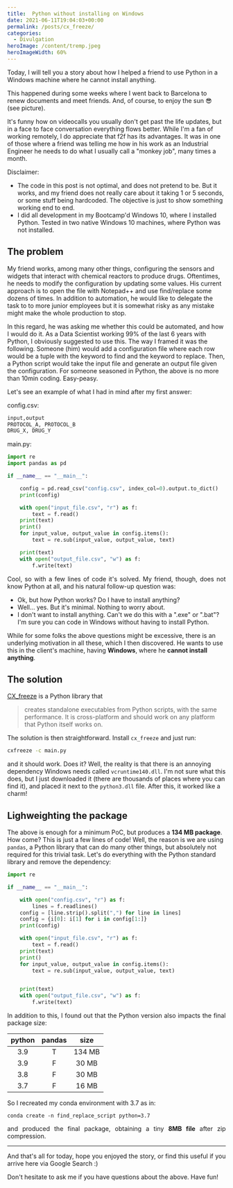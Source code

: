 ```yaml
---
title:  Python without installing on Windows
date: 2021-06-11T19:04:03+00:00
permalink: /posts/cx_freeze/
categories:
  - Divulgation
heroImage: /content/tremp.jpeg
heroImageWidth: 60%
---
```


Today, I will tell you a story about how I helped a friend to use Python in a Windows machine where he cannot install anything. 

This happened during some weeks where I went back to Barcelona to renew documents and meet friends. And, of course, to enjoy the sun 😎 (see picture).

It's funny how on videocalls you usually don't get past the life updates, but in 
a face to
face conversation everything flows better. While I'm a fan of working remotely, I
do appreciate that f2f has its advantages. It was in one of those where a friend 
was telling me how
in his work as an Industrial Engineer he needs to do what I usually call a
"monkey job", many times a month. 

 Disclaimer:
 * The code in this post is not optimal, and does not pretend to be.
 But it works, and my friend does not really care about it taking 1 or 5 seconds,
 or some stuff being hardcoded. The objective is just to show something working
  end to end.
 * I did all development in my Bootcamp'd Windows 10, where I installed Python. 
 Tested in two native Windows 10 machines, where Python was not installed.

## The problem

My friend works, among many other things, configuring the sensors and widgets that 
interact with chemical reactors to produce drugs. Oftentimes, he needs to modify 
the configuration by updating some values. His current approach is to open the file
 with Notepad++ and use find/replace some
 dozens of times. In addition to automation, he would like to delegate the task to 
 to more junior employees but it is somewhat risky as any mistake might make
 the whole production to stop.

 In this regard, he was asking me whether this could be automated, and how I would
 do it. As a Data Scientist working 99% of the last 6 years with Python, I obviously
 suggested to use this. The way I framed it was the following. Someone (him)
 would add a configuration file where each row would be a tuple with the keyword to
 find and the keyword to replace. Then, a Python script would take the input file
  and generate an output file given the configuration. For someone seasoned in
 Python, the above is no more than 10min coding. Easy-peasy.

 Let's see an example of what I had in mind after my first answer:

config.csv:
 ```bash
 input,output
 PROTOCOL_A, PROTOCOL_B
 DRUG_X, DRUG_Y
 ```


main.py:
 ```python
 import re
 import pandas as pd

 if __name__ == "__main__":

     config = pd.read_csv("config.csv", index_col=0).output.to_dict()
     print(config)

     with open("input_file.csv", "r") as f:
         text = f.read()
     print(text)
     print()
     for input_value, output_value in config.items():
         text = re.sub(input_value, output_value, text)

     print(text)
     with open("output_file.csv", "w") as f:
         f.write(text)
 ```

<p style="text-align: justify;">
Cool, so with a few lines of code it's solved. My friend, though, does not know
Python at all, and his natural follow-up question was:
</p>

- Ok, but how Python works? Do I have to install anything?
- Well... yes. But it's minimal. Nothing to worry about.
- I don't want to install anything. Can't we do this with a ".exe" or ".bat"?
I'm sure you can code in Windows without having to install Python.

While for some folks the above questions might be excessive, there is an underlying
motivation in all these, which I then discovered. He wants to use this in the
client's machine, having <b>Windows</b>, where he **cannot install anything**.

## The solution

[CX_freeze](https://cx-freeze.readthedocs.io/en/latest/) is a Python library that

> creates standalone executables from Python scripts, with the same performance.
It is cross-platform and should work on any platform that Python itself works on.

The solution is then straightforward. Install `cx_freeze` and just run:

```bash
cxfreeze -c main.py
```


and it should work. Does it? Well, the reality is that there is an annoying
dependency Windows needs called `vcruntime140.dll`. I'm not sure what this does,
but I just downloaded it (there are thousands of places where you can find it),
and placed it next to the `python3.dll` file. After this, it worked like a charm!



## Lighweighting the package


The above is enough for a minimum PoC, but produces a <b>134 MB package</b>.
How come? This is just a few lines of code!
Well, the reason is we are using `pandas`, a Python library that can do
many other things, but absolutely not required for this trivial task. 
Let's do everything with the Python standard library and remove the dependency:


 ```python
 import re

 if __name__ == "__main__":

     with open("config.csv", "r") as f:
         lines = f.readlines()
     config = [line.strip().split(",") for line in lines]
     config = {i[0]: i[1] for i in config[1:]}
     print(config)

     with open("input_file.csv", "r") as f:
         text = f.read()
     print(text)
     print()
     for input_value, output_value in config.items():
         text = re.sub(input_value, output_value, text)


     print(text)
     with open("output_file.csv", "w") as f:
         f.write(text)
 ```

<p style="text-align: justify;">
In addition to this, I found out that the Python version also impacts the final
package size:
</p>

| python | pandas |  size  |
|:------:|:------:|:------:|
|   3.9  |    T   | 134 MB |
|   3.9  |    F   |  30 MB |
|   3.8  |    F   |  30 MB |
|   3.7  |    F   |  16 MB |


So I recreated my conda environment with 3.7 as in:

```shell
conda create -n find_replace_script python=3.7
```

<p style="text-align: justify;">
and produced the final package, obtaining a tiny <b>8MB file</b> after zip compression.
</p>

---

<p style="text-align: justify;">
And that's all for today, hope you enjoyed the story, or find this useful if you
arrive here via Google Search :)
</p>

Don't hesitate to ask me if you have questions about the above. Have fun!
